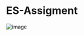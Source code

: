 # ES-Assigment
![image](https://user-images.githubusercontent.com/76165108/200663948-b2cb0235-f1b0-4757-8bea-79538c7ba5b8.png)
